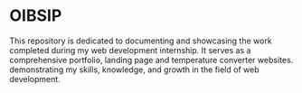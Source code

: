 # OIBSIP
This repository is dedicated to documenting and showcasing the work completed during my web development internship. It serves as a comprehensive portfolio, landing page and temperature converter websites. demonstrating my skills, knowledge, and growth in the field of web development.
